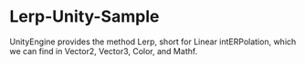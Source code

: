 # Lerp-Unity-Sample
UnityEngine provides the method Lerp, short for Linear intERPolation, which we can find in Vector2, Vector3, Color, and Mathf.
